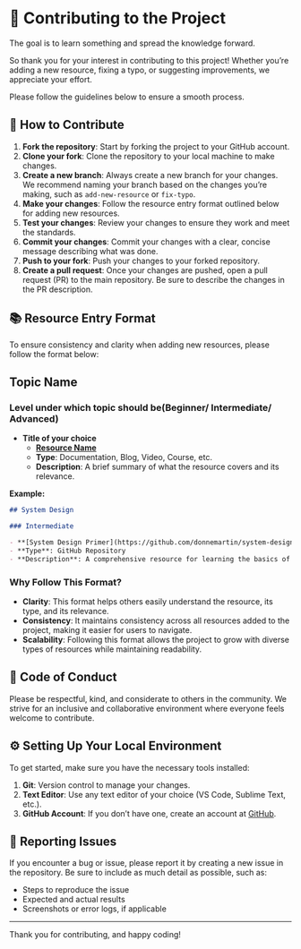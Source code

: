 # 📝 **Contributing to the Project**

The goal is to learn something and spread the knowledge forward.

So thank you for your interest in contributing to this project! Whether you’re adding a new resource, fixing a typo, or suggesting improvements, we appreciate your effort.

Please follow the guidelines below to ensure a smooth process.

## 🚀 **How to Contribute**

1. **Fork the repository**: Start by forking the project to your GitHub account.
2. **Clone your fork**: Clone the repository to your local machine to make changes.
3. **Create a new branch**: Always create a new branch for your changes. We recommend naming your branch based on the changes you’re making, such as `add-new-resource` or `fix-typo`.
4. **Make your changes**: Follow the resource entry format outlined below for adding new resources.
5. **Test your changes**: Review your changes to ensure they work and meet the standards.
6. **Commit your changes**: Commit your changes with a clear, concise message describing what was done.
7. **Push to your fork**: Push your changes to your forked repository.
8. **Create a pull request**: Once your changes are pushed, open a pull request (PR) to the main repository. Be sure to describe the changes in the PR description.

## 📚 **Resource Entry Format**

To ensure consistency and clarity when adding new resources, please follow the format below:

## **Topic Name**

### Level under which topic should be(Beginner/ Intermediate/ Advanced)

- **Title of your choice**
  - **[Resource Name](Link-to-Resource)**
  - **Type**: Documentation, Blog, Video, Course, etc.
  - **Description**: A brief summary of what the resource covers and its relevance.

**Example:**

```md
## System Design

### Intermediate

- **[System Design Primer](https://github.com/donnemartin/system-design-primer)**
- **Type**: GitHub Repository
- **Description**: A comprehensive resource for learning the basics of system design, including scalability, load balancing, and system architecture.
```

### Why Follow This Format?

- **Clarity**: This format helps others easily understand the resource, its type, and its relevance.
- **Consistency**: It maintains consistency across all resources added to the project, making it easier for users to navigate.
- **Scalability**: Following this format allows the project to grow with diverse types of resources while maintaining readability.

## 🤔 **Code of Conduct**

Please be respectful, kind, and considerate to others in the community. We strive for an inclusive and collaborative environment where everyone feels welcome to contribute.

## ⚙️ **Setting Up Your Local Environment**

To get started, make sure you have the necessary tools installed:

1. **Git**: Version control to manage your changes.
2. **Text Editor**: Use any text editor of your choice (VS Code, Sublime Text, etc.).
3. **GitHub Account**: If you don’t have one, create an account at [GitHub](https://github.com/).

## 🐞 **Reporting Issues**

If you encounter a bug or issue, please report it by creating a new issue in the repository. Be sure to include as much detail as possible, such as:

- Steps to reproduce the issue
- Expected and actual results
- Screenshots or error logs, if applicable

---

Thank you for contributing, and happy coding!
